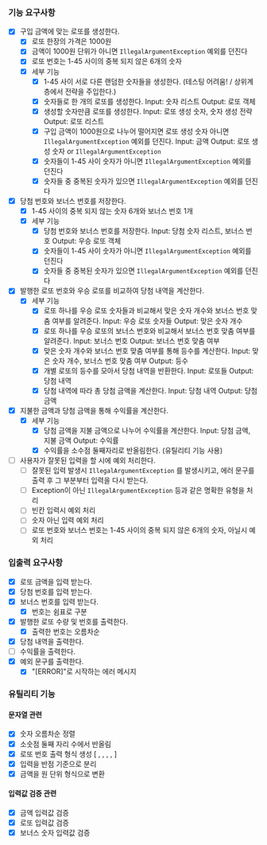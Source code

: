 ### 기능 요구사항
- [X] 구입 금액에 맞는 로또를 생성한다.
    - [X] 로또 한장의 가격은 1000원
    - [X] 금액이 1000원 단위가 아니면 `IllegalArgumentException` 예외를 던진다
    - [X] 로또 번호는 1-45 사이의 중복 되지 않은 6개의 숫자
    - [X] 세부 기능
      - [X] 1-45 사이 서로 다른 랜덤한 숫자들을 생성한다. (테스팅 어려움! / 상위계층에서 전략을 주입한다.)
      - [X] 숫자들로 한 개의 로또를 생성한다. Input: 숫자 리스트 Output: 로또 객체
      - [X] 생성할 숫자만큼 로또를 생성한다. Input: 로또 생성 숫자, 숫자 생성 전략 Output: 로또 리스트
      - [X] 구입 금액이 1000원으로 나누어 떨어지면 로또 생성 숫자 아니면 `IllegalArgumentException` 예외를 던진다. Input: 금액 Output: 로또 생성 숫자 or `IllegalArgumentException`
      - [X] 숫자들이 1-45 사이 숫자가 아니면 `IllegalArgumentException` 예외를 던진다
      - [X] 숫자들 중 중복된 숫자가 있으면 `IllegalArgumentException` 예외를 던진다
- [X] 당첨 번호와 보너스 번호를 저장한다.
    - [X] 1-45 사이의 중복 되지 않는 숫자 6개와 보너스 번호 1개
    - [X] 세부 기능
      - [X] 당첨 번호와 보너스 번호를 저장한다. Input: 당첨 숫자 리스트, 보너스 번호 Output: 우승 로또 객체
      - [X] 숫자들이 1-45 사이 숫자가 아니면 `IllegalArgumentException` 예외를 던진다
      - [X] 숫자들 중 중복된 숫자가 있으면 `IllegalArgumentException` 예외를 던진다
- [X] 발행한 로또 번호와 우승 로또를 비교하여 당첨 내역을 계산한다.
  - [X] 세부 기능
    - [X] 로또 하나를 우승 로또 숫자들과 비교해서 맞은 숫자 개수와 보너스 번호 맞춤 여부를 알려준다. Input: 우승 로또 숫자들 Output: 맞은 숫자 개수
    - [X] 로또 하나를 우승 로또의 보너스 번호와 비교해서 보너스 번호 맞춤 여부를 알려준다. Input: 보너스 번호 Output: 보너스 번호 맞춤 여부
    - [X] 맞은 숫자 개수와 보너스 번호 맞춤 여부를 통해 등수를 계산한다. Input: 맞은 숫자 개수, 보너스 번호 맞춤 여부 Output: 등수
    - [X] 개별 로또의 등수를 모아서 당첨 내역을 반환한다. Input: 로또들 Output: 당첨 내역
    - [X] 당첨 내역에 따라 총 당첨 금액을 계산한다. Input: 당첨 내역 Output: 당첨 금액
- [X] 지불한 금액과 당첨 금액을 통해 수익률을 계산한다.
  - [X] 세부 기능
    - [X] 당첨 금액을 지불 금액으로 나누어 수익률을 계산한다. Input: 당첨 금액, 지불 금액 Output: 수익률
    - [X] 수익률을 소수점 둘째자리로 반올림한다. (유틸리티 기능 사용)
- [ ] 사용자가 잘못된 입력을 할 시에 예외 처리한다.
    - [ ] 잘못된 입력 발생시 `IllegalArgumentException` 를 발생시키고, 에러 문구를 출력 후 그 부분부터 입력을 다시 받는다.
    - [ ] Exception이 아닌 `IllegalArgumentException` 등과 같은 명확한 유형을 처리
    - [ ] 빈칸 입력시 예외 처리
    - [ ] 숫자 아닌 입력 예외 처리
    - [ ] 로또 번호와 보너스 번호는 1-45 사이의 중복 되지 않은 6개의 숫자, 아닐시 예외 처리

### 입출력 요구사항
- [X] 로또 금액을 입력 받는다.
- [X] 당첨 번호를 입력 받는다.
- [X] 보너스 번호를 입력 받는다.
  - [X] 번호는 쉼표로 구분
- [X] 발행한 로또 수량 및 번호를 출력한다.
    - [X] 출력한 번호는 오름차순
- [X] 당첨 내역을 출력한다.
- [ ] 수익률을 출력한다.
- [X] 예외 문구를 출력한다.
    - [X] "[ERROR]"로 시작하는 에러 메시지

### 유틸리티 기능
#### 문자열 관련
- [X] 숫자 오름차순 정렬
- [X] 소숫점 둘째 자리 수에서 반올림
- [X] 로또 번호 출력 형식 생성 [ , , , , ]
- [X] 입력을 반점 기준으로 분리
- [X] 금액을 원 단위 형식으로 변환
#### 입력값 검증 관련
- [X] 금액 입력값 검증
- [X] 로또 입력값 검증
- [X] 보너스 숫자 입력값 검증